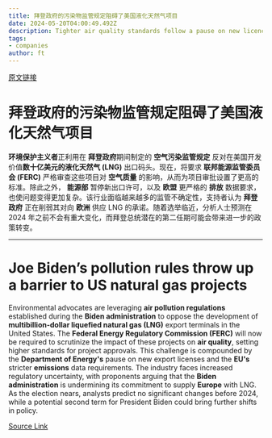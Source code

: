 ```yaml
---
title: 拜登政府的污染物监管规定阻碍了美国液化天然气项目
date: 2024-05-20T04:00:49.492Z
description: Tighter air quality standards follow a pause on new licences for terminals and tougher EU emissions rules
tags: 
- companies
author: ft
---
```


[原文链接](https://ft.com/content/8b9daf45-bda0-4298-8b69-cea01201810e)

# 拜登政府的污染物监管规定阻碍了美国液化天然气项目

**环境保护主义者**正利用在 **拜登政府**期间制定的 **空气污染监管规定** 反对在美国开发价值**数十亿美元的液化天然气 (LNG)** 出口码头。现在，将要求 **联邦能源监管委员会 (FERC)** 严格审查这些项目对 **空气质量** 的影响，从而为项目审批设置了更高的标准。除此之外， **能源部** 暂停新出口许可，以及 **欧盟** 更严格的 **排放** 数据要求，也使问题变得更加复杂。该行业面临越来越多的监管不确定性，支持者认为 **拜登政府** 正在削弱其对向 **欧洲** 供应 LNG 的承诺。随着选举临近，分析人士预测在 2024 年之前不会有重大变化，而拜登总统潜在的第二任期可能会带来进一步的政策转变。

---

# Joe Biden’s pollution rules throw up a barrier to US natural gas projects

Environmental advocates are leveraging **air pollution regulations** established during the **Biden administration** to oppose the development of **multibillion-dollar liquefied natural gas (LNG)** export terminals in the United States. The **Federal Energy Regulatory Commission (FERC)** will now be required to scrutinize the impact of these projects on **air quality**, setting higher standards for project approvals. This challenge is compounded by the **Department of Energy's** pause on new export licenses and the **EU's** stricter **emissions** data requirements. The industry faces increased regulatory uncertainty, with proponents arguing that the **Biden administration** is undermining its commitment to supply **Europe** with LNG. As the election nears, analysts predict no significant changes before 2024, while a potential second term for President Biden could bring further shifts in policy.

[Source Link](https://ft.com/content/8b9daf45-bda0-4298-8b69-cea01201810e)

